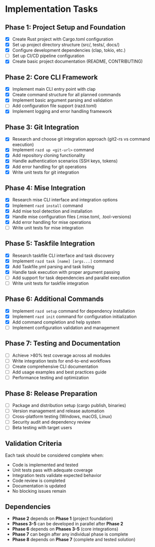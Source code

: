 # Implementation Tasks

## Phase 1: Project Setup and Foundation
- [x] Create Rust project with Cargo.toml configuration
- [x] Set up project directory structure (src/, tests/, docs/)
- [x] Configure development dependencies (clap, tokio, etc.)
- [ ] Set up CI/CD pipeline configuration
- [x] Create basic project documentation (README, CONTRIBUTING)

## Phase 2: Core CLI Framework
- [x] Implement main CLI entry point with clap
- [x] Create command structure for all planned commands
- [x] Implement basic argument parsing and validation
- [ ] Add configuration file support (razd.toml)
- [x] Implement logging and error handling framework

## Phase 3: Git Integration
- [x] Research and choose git integration approach (git2-rs vs command execution)
- [x] Implement `razd up <git-url>` command
- [x] Add repository cloning functionality
- [x] Handle authentication scenarios (SSH keys, tokens)
- [x] Add error handling for git operations
- [x] Write unit tests for git integration

## Phase 4: Mise Integration
- [x] Research mise CLI interface and integration options
- [x] Implement `razd install` command
- [x] Add mise tool detection and installation
- [x] Handle mise configuration files (.mise.toml, .tool-versions)
- [x] Add error handling for mise operations
- [ ] Write unit tests for mise integration

## Phase 5: Taskfile Integration
- [x] Research taskfile CLI interface and task discovery
- [x] Implement `razd task [name] [args...]` command
- [x] Add Taskfile.yml parsing and task listing
- [x] Handle task execution with proper argument passing
- [ ] Add support for task dependencies and parallel execution
- [ ] Write unit tests for taskfile integration

## Phase 6: Additional Commands
- [x] Implement `razd setup` command for dependency installation
- [x] Implement `razd init` command for configuration initialization
- [x] Add command completion and help system
- [ ] Implement configuration validation and management

## Phase 7: Testing and Documentation
- [ ] Achieve >80% test coverage across all modules
- [ ] Write integration tests for end-to-end workflows
- [ ] Create comprehensive CLI documentation
- [ ] Add usage examples and best practices guide
- [ ] Performance testing and optimization

## Phase 8: Release Preparation
- [ ] Package and distribution setup (cargo publish, binaries)
- [ ] Version management and release automation
- [ ] Cross-platform testing (Windows, macOS, Linux)
- [ ] Security audit and dependency review
- [ ] Beta testing with target users

## Validation Criteria

Each task should be considered complete when:
- Code is implemented and tested
- Unit tests pass with adequate coverage
- Integration tests validate expected behavior
- Code review is completed
- Documentation is updated
- No blocking issues remain

## Dependencies

- **Phase 2** depends on **Phase 1** (project foundation)
- **Phases 3-5** can be developed in parallel after **Phase 2**
- **Phase 6** depends on **Phases 3-5** (core integrations)
- **Phase 7** can begin after any individual phase is complete
- **Phase 8** depends on **Phase 7** (complete and tested solution)